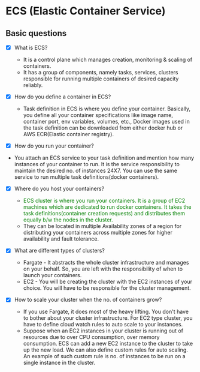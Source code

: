 # ECS (Elastic Container Service)
## Basic questions

- [X] What is ECS?
  - It is a control plane which manages creation, monitoring & scaling of containers.
  - It has a group of components, namely tasks, services, clusters responsible for running multiple containers of desired capacity reliably.
    
- [X] How do you define a container in ECS?
  - Task definition in ECS is where you define your container. Basically, you define all your container specifications like image name, container port, 
    env variables, volumes, etc., Docker images used in the task definition can be downloaded from either docker hub or AWS ECR(Elastic container registry).
    
- [X] How do you run your container?
 - You attach an ECS service to your task definition and mention how many instances of your container to run. It is the service responsibility to maintain
   the desired no. of instances 24X7. You can use the same service to run multiple task definitions(docker containers).

- [X] Where do you host your containers?
  - <span style="color:green"> ECS cluster is where you run your containers. It is a group of EC2 machines which are dedicated to run docker containers.
    It takes the task definitions(container creation requests) and distributes them equally b/w the nodes in the cluster.</span>
  - They can be located in multiple Availability zones of a region for distributing your containers across multiple zones for higher availability and fault tolerance.
  
- [X] What are different types of clusters? 
  - Fargate - It abstracts the whole cluster infrastructure and manages on your behalf. So, you are left with the responsibility of when to launch your containers.    
  - EC2 - You will be creating the cluster with the EC2 instances of your choice. You will have to be responsible for the cluster management.
    
- [X] How to scale your cluster when the no. of containers grow?    
   - If you use Fargate, it does most of the heavy lifting. You don't have to bother about your cluster infrastructure. For EC2 type cluster, you have to define 
     cloud watch rules to auto scale to your instances.
   - Suppose when an EC2 instances in your cluster is running out of resources due to over CPU consumption, over memory consumption. ECS can add a new EC2 instance
   to the cluster to take up the new load. We can also define custom rules for auto scaling. An example of such custom rule is no. of instances to be run on a single 
   instance in the cluster.  
